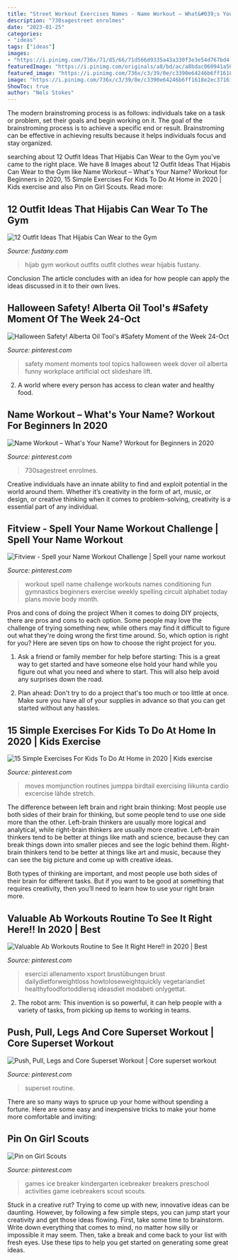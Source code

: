 ```yaml
---
title: "Street Workout Exercises Names - Name Workout – What&#039;s Your Name? Workout For Beginners In 2020"
description: "730sagestreet enrolmes"
date: "2023-01-25"
categories:
- "ideas"
tags: ["ideas"]
images:
- "https://i.pinimg.com/736x/71/d5/66/71d566d9335a43a330f3e3e54d767bd4--games-for-kindergarten-ice-breaker-games.jpg"
featuredImage: "https://i.pinimg.com/originals/a8/bd/ac/a8bdac060941a50da602dbf52a2ccc20.jpg"
featured_image: "https://i.pinimg.com/736x/c3/39/0e/c3390e64246b6ff1618e2ec371614f4d.jpg"
image: "https://i.pinimg.com/736x/c3/39/0e/c3390e64246b6ff1618e2ec371614f4d.jpg"
ShowToc: true
author: "Nels Stokes"
---
```



The modern brainstroming process is as follows: individuals take on a task or problem, set their goals and begin working on it. The goal of the brainstroming process is to achieve a specific end or result. Brainstroming can be effective in achieving results because it helps individuals focus and stay organized.

	

		
searching about 12 Outfit Ideas That Hijabis Can Wear to the Gym you've came to the right place. We have 8 Images about 12 Outfit Ideas That Hijabis Can Wear to the Gym like Name Workout – What&#039;s Your Name? Workout for Beginners in 2020, 15 Simple Exercises For Kids To Do At Home in 2020 | Kids exercise and also Pin on Girl Scouts. Read more:
		
    
## 12 Outfit Ideas That Hijabis Can Wear To The Gym

<img loading=lazy src="http://fustany.com/images/en/photo/large_Fustany-Hijab_Fashion-Hijab_Workout_Clothes-2.jpg" onerror="this.onerror=null;this.src='https://tse1.mm.bing.net/th?id=OIP.NmRLVv2NCBHDEwZQfPacdQHaLH&amp;pid=15.1';" alt="12 Outfit Ideas That Hijabis Can Wear to the Gym">

_Source: fustany.com_

>hijab gym workout outfits outfit clothes wear hijabis fustany. 

	

Conclusion
The article concludes with an idea for how people can apply the ideas discussed in it to their own lives.

    
## Halloween Safety! Alberta Oil Tool&#039;s #Safety Moment Of The Week 24-Oct

<img loading=lazy src="https://i.pinimg.com/originals/a8/bd/ac/a8bdac060941a50da602dbf52a2ccc20.jpg" onerror="this.onerror=null;this.src='https://tse3.mm.bing.net/th?id=OIP.ezQmUYhtFXAmDQ2w02iO_QHaJ4&amp;pid=15.1';" alt="Halloween Safety! Alberta Oil Tool&#039;s #Safety Moment of the Week 24-Oct">

_Source: pinterest.com_

>safety moment moments tool topics halloween week dover oil alberta funny workplace artificial oct slideshare lift. 

	

2. A world where every person has access to clean water and healthy food. 

    
## Name Workout – What&#039;s Your Name? Workout For Beginners In 2020

<img loading=lazy src="https://i.pinimg.com/736x/3f/cb/95/3fcb95f6a23f246526cbd338b30f37e7.jpg" onerror="this.onerror=null;this.src='https://tse2.mm.bing.net/th?id=OIP.xY6dUPIi4xDyvvlEMckSUQHaSh&amp;pid=15.1';" alt="Name Workout – What&#039;s Your Name? Workout for Beginners in 2020">

_Source: pinterest.com_

>730sagestreet enrolmes. 

	

Creative individuals have an innate ability to find and exploit potential in the world around them. Whether it’s creativity in the form of art, music, or design, or creative thinking when it comes to problem-solving, creativity is a essential part of any individual.

    
## Fitview - Spell Your Name Workout Challenge | Spell Your Name Workout

<img loading=lazy src="https://i.pinimg.com/originals/c6/ce/86/c6ce86a09cd50a62e6dbd690b7283955.jpg" onerror="this.onerror=null;this.src='https://tse2.mm.bing.net/th?id=OIP.zqVpdIsQR9XlS86F_RBVxAHaNv&amp;pid=15.1';" alt="Fitview - Spell your Name Workout Challenge | Spell your name workout">

_Source: pinterest.com_

>workout spell name challenge workouts names conditioning fun gymnastics beginners exercise weekly spelling circuit alphabet today plans movie body month. 

	

Pros and cons of doing the project
When it comes to doing DIY projects, there are pros and cons to each option. Some people may love the challenge of trying something new, while others may find it difficult to figure out what they're doing wrong the first time around.  So, which option is right for you? Here are seven tips on how to choose the right project for you.
1) Ask a friend or family member for help before starting: This is a great way to get started and have someone else hold your hand while you figure out what you need and where to start. This will also help avoid any surprises down the road.

2) Plan ahead: Don't try to do a project that's too much or too little at once. Make sure you have all of your supplies in advance so that you can get started without any hassles.

    
## 15 Simple Exercises For Kids To Do At Home In 2020 | Kids Exercise

<img loading=lazy src="https://i.pinimg.com/originals/a3/fb/13/a3fb131356f0079beddafd04eb756cba.jpg" onerror="this.onerror=null;this.src='https://tse4.mm.bing.net/th?id=OIP.CsGTul1oyotvWMyTO3kdbQAAAA&amp;pid=15.1';" alt="15 Simple Exercises For Kids To Do At Home in 2020 | Kids exercise">

_Source: pinterest.com_

>moves momjunction routines jumppa birdtail exercising liikunta cardio excercise lähde stretch. 

	

The difference between left brain and right brain thinking:
Most people use both sides of their brain for thinking, but some people tend to use one side more than the other. Left-brain thinkers are usually more logical and analytical, while right-brain thinkers are usually more creative.
Left-brain thinkers tend to be better at things like math and science, because they can break things down into smaller pieces and see the logic behind them. Right-brain thinkers tend to be better at things like art and music, because they can see the big picture and come up with creative ideas.

Both types of thinking are important, and most people use both sides of their brain for different tasks. But if you want to be good at something that requires creativity, then you’ll need to learn how to use your right brain more.

    
## Valuable Ab Workouts Routine To See It Right Here!! In 2020 | Best

<img loading=lazy src="https://i.pinimg.com/736x/c3/39/0e/c3390e64246b6ff1618e2ec371614f4d.jpg" onerror="this.onerror=null;this.src='https://tse1.mm.bing.net/th?id=OIP.hsUEjKjBa9IAxOA8wEF3OwHaMW&amp;pid=15.1';" alt="Valuable Ab Workouts Routine to See It Right Here!! in 2020 | Best">

_Source: pinterest.com_

>esercizi allenamento xsport brustübungen brust dailydietforweightloss howtoloseweightquickly vegetariandiet healthyfoodfortoddlersq ideasdiet modabeti onlygettat. 

	

2. The robot arm: This invention is so powerful, it can help people with a variety of tasks, from picking up items to working in teams.

    
## Push, Pull, Legs And Core Superset Workout | Core Superset Workout

<img loading=lazy src="https://i.pinimg.com/originals/4e/a3/82/4ea382f1384d3b25a2603fadbc1e3c11.jpg" onerror="this.onerror=null;this.src='https://tse2.mm.bing.net/th?id=OIP.kDTA1utB0sbIWisgUohLXgHaMW&amp;pid=15.1';" alt="Push, Pull, Legs and Core Superset Workout | Core superset workout">

_Source: pinterest.com_

>superset routine. 

	

There are so many ways to spruce up your home without spending a fortune. Here are some easy and inexpensive tricks to make your home more comfortable and inviting:

    
## Pin On Girl Scouts

<img loading=lazy src="https://i.pinimg.com/736x/71/d5/66/71d566d9335a43a330f3e3e54d767bd4--games-for-kindergarten-ice-breaker-games.jpg" onerror="this.onerror=null;this.src='https://tse2.mm.bing.net/th?id=OIP.bkaPyypqTP0EGdj_qyX10gHaJ3&amp;pid=15.1';" alt="Pin on Girl Scouts">

_Source: pinterest.com_

>games ice breaker kindergarten icebreaker breakers preschool activities game icebreakers scout scouts. 

	

Stuck in a creative rut? Trying to come up with new, innovative ideas can be daunting. However, by following a few simple steps, you can jump start your creativity and get those ideas flowing. First, take some time to brainstorm. Write down everything that comes to mind, no matter how silly or impossible it may seem. Then, take a break and come back to your list with fresh eyes. Use these tips to help you get started on generating some great ideas.

